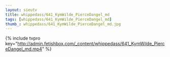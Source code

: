 ```yaml
--- 
layout: sieutv
title: whippedass/641_KymWilde_PierceDangel_md
tags: [whippedass/641_KymWilde_PierceDangel_md]
thumb_: whippedass/641_KymWilde_PierceDangel_md.jpg
---
```

{% include tvpro key="http://admin.fetishbox.com/_content/whippedass/641_KymWilde_PierceDangel_md.mp4" %} 

